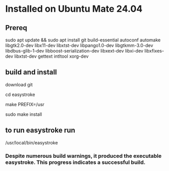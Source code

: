# Installed on Ubuntu Mate 24.04 
## Prereq

sudo apt update && sudo apt install git build-essential autoconf automake libgtk2.0-dev libx11-dev libxtst-dev libpango1.0-dev libgtkmm-3.0-dev libdbus-glib-1-dev libboost-serialization-dev libxext-dev libxi-dev libxfixes-dev libxtst-dev gettext intltool xorg-dev

## build and install
download git

cd easystroke

make PREFIX=/usr

sudo make install

## to run easystroke run
/usr/local/bin/easystroke


### Despite numerous build warnings, it produced the executable easystroke. This progress indicates a successful build.
